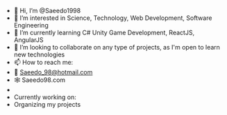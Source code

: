 - 👋 Hi, I’m @Saeedo1998
- 👀 I’m interested in Science, Technology, Web Development, Software Engineering
- 🌱 I’m currently learning C# Unity Game Development, ReactJS, AngularJS
- 💞️ I’m looking to collaborate on any type of projects, as I'm open to learn new technologies
- 📫 How to reach me:
- 📧 Saeedo_98@hotmail.com
- 🕸️ Saeedo98.com
-  
- Currently working on:
- Organizing my projects

<!---
Saeedo1998/Saeedo1998 is a ✨ special ✨ repository because its `README.md` (this file) appears on your GitHub profile.
You can click the Preview link to take a look at your changes.
--->

